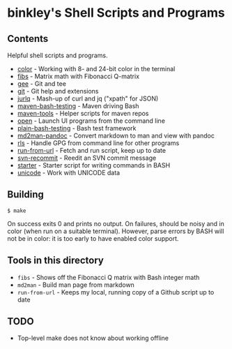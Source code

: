 # binkley's Shell Scripts and Programs

## Contents

Helpful shell scripts and programs.

* [color](color/README.md) - Working with 8- and 24-bit color in the terminal
* [fibs](fibs) - Matrix math with Fibonacci Q-matrix
* [gee](gee/README.md) - Git and tee
* [git](git/README.md) - Git help and extensions
* [jurlq](jurlq) - Mash-up of curl and jq ("xpath" for JSON)
* [maven-bash-testing](maven-bash-testing/README.md) - Maven driving Bash
* [maven-tools](maven-tools) - Helper scripts for maven repos
* [open](open) - Launch UI programs from the command line
* [plain-bash-testing](plain-bash-testing/README.md) - Bash test framework
* [md2man-pandoc](md2man-pandoc) - Convert markdown to man and view with pandoc
* [rls](rls) - Handle GPG from command line for other programs
* [run-from-url](run-from-url) - Fetch and run script, keep up to date
* [svn-recommit](svn-recommit/README.md) - Reedit an SVN commit message
* [starter](starter/README.md) - Starter script for writing commands in BASH
* [unicode](unicode/README.md) - Work with UNICODE data

## Building

```
$ make
```

On success exits 0 and prints no output.  On failures, should be noisy and
in color (when run on a suitable terminal).  However, parse errors by BASH will not be in color: it is too early to have enabled color support.

## Tools in this directory

* `fibs` - Shows off the Fibonacci Q matrix with Bash integer math
* `md2man` - Build man page from markdown
* `run-from-url` - Keeps my local, running copy of a Github script up to date

## TODO

* Top-level make does not know about working offline

